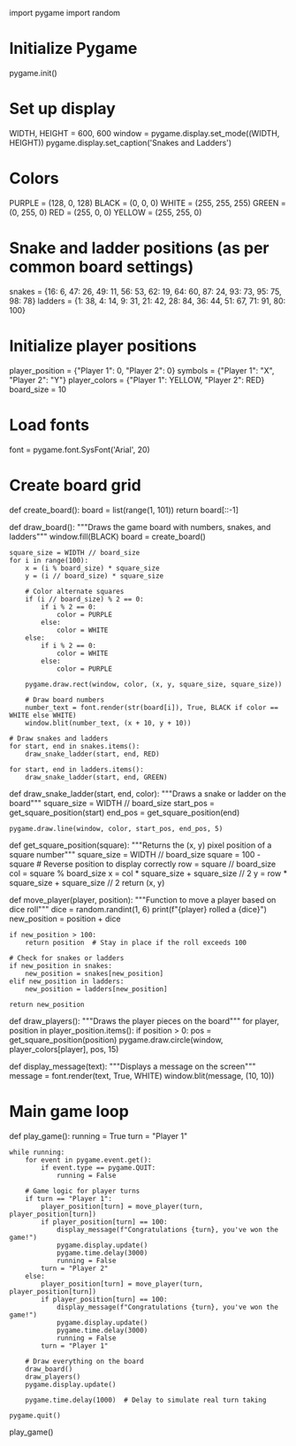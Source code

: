 import pygame
import random

# Initialize Pygame
pygame.init()

# Set up display
WIDTH, HEIGHT = 600, 600
window = pygame.display.set_mode((WIDTH, HEIGHT))
pygame.display.set_caption('Snakes and Ladders')

# Colors
PURPLE = (128, 0, 128)
BLACK = (0, 0, 0)
WHITE = (255, 255, 255)
GREEN = (0, 255, 0)
RED = (255, 0, 0)
YELLOW = (255, 255, 0)

# Snake and ladder positions (as per common board settings)
snakes = {16: 6, 47: 26, 49: 11, 56: 53, 62: 19, 64: 60, 87: 24, 93: 73, 95: 75, 98: 78}
ladders = {1: 38, 4: 14, 9: 31, 21: 42, 28: 84, 36: 44, 51: 67, 71: 91, 80: 100}

# Initialize player positions
player_position = {"Player 1": 0, "Player 2": 0}
symbols = {"Player 1": "X", "Player 2": "Y"}
player_colors = {"Player 1": YELLOW, "Player 2": RED}
board_size = 10

# Load fonts
font = pygame.font.SysFont('Arial', 20)

# Create board grid
def create_board():
    board = list(range(1, 101))
    return board[::-1]

def draw_board():
    """Draws the game board with numbers, snakes, and ladders"""
    window.fill(BLACK)
    board = create_board()
    
    square_size = WIDTH // board_size
    for i in range(100):
        x = (i % board_size) * square_size
        y = (i // board_size) * square_size

        # Color alternate squares
        if (i // board_size) % 2 == 0:
            if i % 2 == 0:
                color = PURPLE
            else:
                color = WHITE
        else:
            if i % 2 == 0:
                color = WHITE
            else:
                color = PURPLE

        pygame.draw.rect(window, color, (x, y, square_size, square_size))

        # Draw board numbers
        number_text = font.render(str(board[i]), True, BLACK if color == WHITE else WHITE)
        window.blit(number_text, (x + 10, y + 10))

    # Draw snakes and ladders
    for start, end in snakes.items():
        draw_snake_ladder(start, end, RED)

    for start, end in ladders.items():
        draw_snake_ladder(start, end, GREEN)

def draw_snake_ladder(start, end, color):
    """Draws a snake or ladder on the board"""
    square_size = WIDTH // board_size
    start_pos = get_square_position(start)
    end_pos = get_square_position(end)
    
    pygame.draw.line(window, color, start_pos, end_pos, 5)

def get_square_position(square):
    """Returns the (x, y) pixel position of a square number"""
    square_size = WIDTH // board_size
    square = 100 - square  # Reverse position to display correctly
    row = square // board_size
    col = square % board_size
    x = col * square_size + square_size // 2
    y = row * square_size + square_size // 2
    return (x, y)

def move_player(player, position):
    """Function to move a player based on dice roll"""
    dice = random.randint(1, 6)
    print(f"{player} rolled a {dice}")
    new_position = position + dice

    if new_position > 100:
        return position  # Stay in place if the roll exceeds 100

    # Check for snakes or ladders
    if new_position in snakes:
        new_position = snakes[new_position]
    elif new_position in ladders:
        new_position = ladders[new_position]

    return new_position

def draw_players():
    """Draws the player pieces on the board"""
    for player, position in player_position.items():
        if position > 0:
            pos = get_square_position(position)
            pygame.draw.circle(window, player_colors[player], pos, 15)

def display_message(text):
    """Displays a message on the screen"""
    message = font.render(text, True, WHITE)
    window.blit(message, (10, 10))

# Main game loop
def play_game():
    running = True
    turn = "Player 1"
    
    while running:
        for event in pygame.event.get():
            if event.type == pygame.QUIT:
                running = False

        # Game logic for player turns
        if turn == "Player 1":
            player_position[turn] = move_player(turn, player_position[turn])
            if player_position[turn] == 100:
                display_message(f"Congratulations {turn}, you've won the game!")
                pygame.display.update()
                pygame.time.delay(3000)
                running = False
            turn = "Player 2"
        else:
            player_position[turn] = move_player(turn, player_position[turn])
            if player_position[turn] == 100:
                display_message(f"Congratulations {turn}, you've won the game!")
                pygame.display.update()
                pygame.time.delay(3000)
                running = False
            turn = "Player 1"

        # Draw everything on the board
        draw_board()
        draw_players()
        pygame.display.update()

        pygame.time.delay(1000)  # Delay to simulate real turn taking

    pygame.quit()

play_game()
